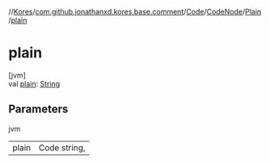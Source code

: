 //[Kores](../../../../../index.md)/[com.github.jonathanxd.kores.base.comment](../../../index.md)/[Code](../../index.md)/[CodeNode](../index.md)/[Plain](index.md)/[plain](plain.md)

# plain

[jvm]\
val [plain](plain.md): [String](https://kotlinlang.org/api/latest/jvm/stdlib/kotlin/-string/index.html)

## Parameters

jvm

| | |
|---|---|
| plain | Code string, |
